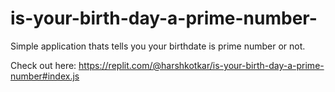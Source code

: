 # is-your-birth-day-a-prime-number-

Simple application thats tells you your birthdate is prime number or not.

Check out here: https://replit.com/@harshkotkar/is-your-birth-day-a-prime-number#index.js
